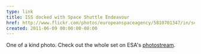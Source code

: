 ```yaml
---
type: link
title: ISS docked with Space Shuttle Endeavour
href: http://www.flickr.com/photos/europeanspaceagency/5810701347/in/set-72157626913126676/
created: 2011-06-09 00:00:00-08:00
---
```

One of a kind photo. Check out the whole set on ESA's [photostream](http://www.flickr.com/photos/europeanspaceagency/sets/72157626913126676/with/5810701347/).
